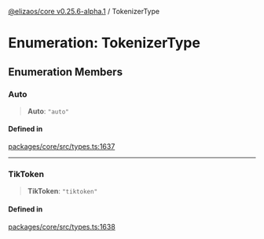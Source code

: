 [@elizaos/core v0.25.6-alpha.1](../index.md) / TokenizerType

# Enumeration: TokenizerType

## Enumeration Members

### Auto

> **Auto**: `"auto"`

#### Defined in

[packages/core/src/types.ts:1637](https://github.com/divine-comedian/eliza/blob/main/packages/core/src/types.ts#L1637)

***

### TikToken

> **TikToken**: `"tiktoken"`

#### Defined in

[packages/core/src/types.ts:1638](https://github.com/divine-comedian/eliza/blob/main/packages/core/src/types.ts#L1638)
